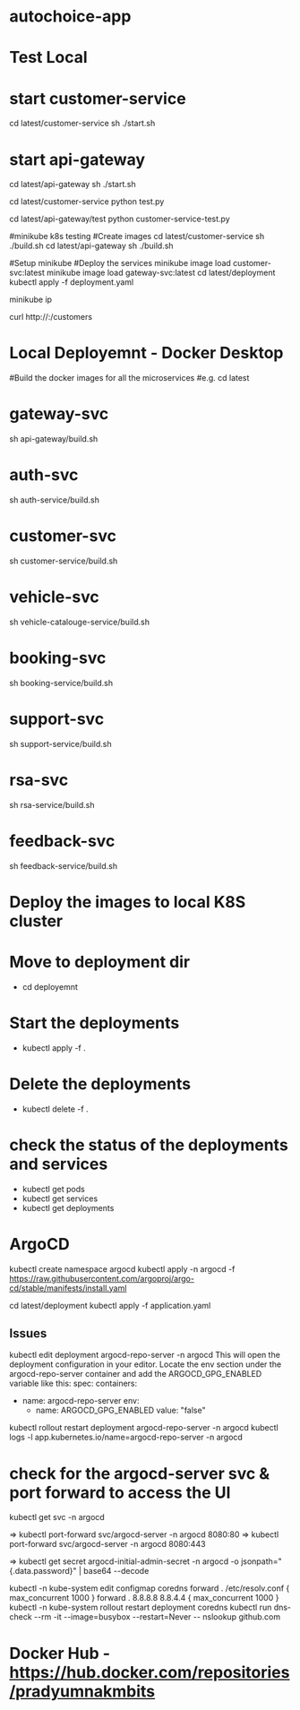 # autochoice-app

# Test Local

# start customer-service
cd latest/customer-service
sh ./start.sh

#  start api-gateway
cd latest/api-gateway
sh ./start.sh

cd latest/customer-service
python test.py

cd latest/api-gateway/test
python customer-service-test.py


#minikube k8s testing
#Create images
cd latest/customer-service
sh ./build.sh
cd latest/api-gateway
sh ./build.sh

#Setup minikube
#Deploy the services
minikube image load customer-svc:latest
minikube image load gateway-svc:latest
cd latest/deployment
kubectl apply -f deployment.yaml

minikube ip

curl http://<minikube ip>:<port-defined-in-the-deployement-file>/customers


# Local Deployemnt - Docker Desktop

#Build the docker images for all the microservices
#e.g. 
cd latest
# gateway-svc
sh api-gateway/build.sh
# auth-svc
sh auth-service/build.sh
# customer-svc
sh customer-service/build.sh
# vehicle-svc
sh vehicle-catalouge-service/build.sh
# booking-svc
sh booking-service/build.sh
# support-svc
sh support-service/build.sh
# rsa-svc
sh rsa-service/build.sh
# feedback-svc
sh feedback-service/build.sh

# Deploy the images to local K8S cluster
# Move to deployment dir
* cd deployemnt
# Start the deployments 
* kubectl apply -f .
# Delete the deployments
* kubectl delete -f .
# check the status of the deployments and services 
* kubectl get pods
* kubectl get services
* kubectl get deployments



# ArgoCD

kubectl create namespace argocd
kubectl apply -n argocd -f https://raw.githubusercontent.com/argoproj/argo-cd/stable/manifests/install.yaml

cd latest/deployment
kubectl apply -f application.yaml

## Issues
kubectl edit deployment argocd-repo-server -n argocd
This will open the deployment configuration in your editor. Locate the env section under the argocd-repo-server container and add the ARGOCD_GPG_ENABLED variable like this:
spec:
  containers:
  - name: argocd-repo-server
    env:
    - name: ARGOCD_GPG_ENABLED
      value: "false"

kubectl rollout restart deployment argocd-repo-server -n argocd
kubectl logs -l app.kubernetes.io/name=argocd-repo-server -n argocd


# check for the argocd-server svc & port forward to access the UI
kubectl get svc -n argocd 

=> kubectl port-forward svc/argocd-server -n argocd 8080:80
=> kubectl port-forward svc/argocd-server -n argocd 8080:443

=> kubectl get secret argocd-initial-admin-secret -n argocd -o jsonpath="{.data.password}" | base64 --decode


kubectl -n kube-system edit configmap coredns
forward . /etc/resolv.conf {
    max_concurrent 1000
}
forward . 8.8.8.8 8.8.4.4 {
    max_concurrent 1000
}
kubectl -n kube-system rollout restart deployment coredns
kubectl run dns-check --rm -it --image=busybox --restart=Never -- nslookup github.com


# Docker Hub - https://hub.docker.com/repositories/pradyumnakmbits